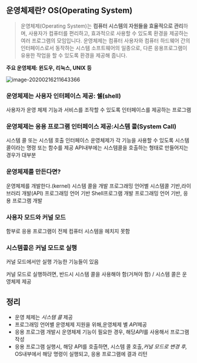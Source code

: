 ## 운영체제란? OS(Operating System)

> 운영체제(Operating System)는 **컴퓨터 시스템의 자원들을 효율적으로 관리**하며, 사용자가 컴퓨터를 편리하고, 효과적으로 사용할 수 있도록 환경을 제공하는 여러 프로그램의 모임입니다. 운영체제는 컴퓨터 사용자와 컴퓨터 하드웨어 간의 인터페이스로서 동작하는 시스템 소프트웨어의 일종으로, 다른 응용프로그램이 유용한 작업을 할 수 있도록 환경을 제공해 줍니다.

**주요 운영체제: 윈도우, 리눅스, UNIX 등**

![image-20200216211643366](https://user-images.githubusercontent.com/53684676/81550658-89e6e780-93bb-11ea-84fc-d0ab3e262244.png)

### 운영체제는 사용자 인터페이스 제공: 쉘(shell)

사용자가 운영 체제 기능과 서비스를 조작할 수 있도록 인터페이스를 제공하는 프로그램

### 운영체제는 응용 프로그램 인터페이스 제공:시스템 콜(System Call)

시스템 콜 또는 시스템 호출 인터페이스
운영체제가 각 기능을 사용할 수 있도록 시스템 콜이라는 명령 또는 함수를 제공 API내부에는 시스템콜을 호출하는 형태로 만들어지는 경우가 대부분

### 운영체제를 만든다면?

운영체제를 개발한다.(kernel)
시스템 콜을 개발
프로그래밍 언어별 시스템콜 기반,라이브러리 개발(API)
프로그래밍 언어 기반 Shell프로그램 개발
프로그래밍 언어 기반, 응용 프로그램 개발

### 사용자 모드와 커널 모드

함부로 응용 프로그램이 전체 컴퓨터 시스템을 헤치지 못함

### 시스템콜은 커널 모드로 실행

커널 모드에서만 실행 가능한 기능들이 있음

커널 모드로 실행하려면, 반드시 시스템 콜을 사용해야 함(거쳐야 함) / 시스템 콜은 운영체제 제공

## 정리

- 운영 체제는 *시스템 콜* 제공
- 프로그래밍 언어별 운영체제 지원을 위해,운영체제 별 *API*제공
- 응용 프로그램 개발시 운영체제 기능이 필요한 경우, 해당*API*를 사용해서 프로그램 작성
- 응용 프로그램 실행시, 해당 API를 호출하면, 시스템 콜 호출,*커널 모드로 변경 후,* OS내부에서 해당 명령이 실행되고, 응용 프로그램에 결과 리턴